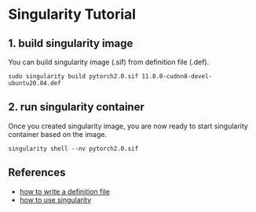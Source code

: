# Singularity Tutorial

## 1. build singularity image
You can build singularity image (.sif) from definition file (.def).
```
sudo singularity build pytorch2.0.sif 11.8.0-cudnn8-devel-ubuntu20.04.def
```

## 2. run singularity container
Once you created singularity image, you are now ready to start singularity container based on the image.
```
singularity shell --nv pytorch2.0.sif
```

## References
- [how to write a definition file](https://docs.sylabs.io/guides/latest/user-guide/definition_files.html)
- [how to use singularity](https://tmyoda.hatenablog.com/entry/20200817/1597663325)
